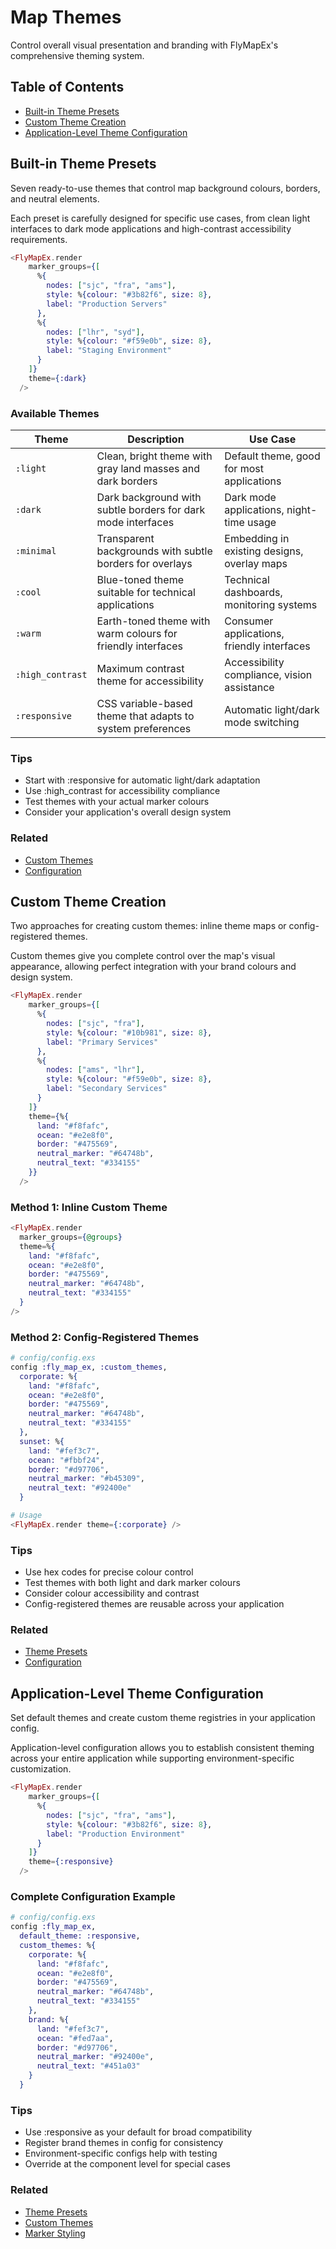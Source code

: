 # Map Themes

Control overall visual presentation and branding with FlyMapEx's comprehensive theming system.

## Table of Contents

- [Built-in Theme Presets](#built-in-theme-presets)
- [Custom Theme Creation](#custom-theme-creation)
- [Application-Level Theme Configuration](#application-level-theme-configuration)

## Built-in Theme Presets
Seven ready-to-use themes that control map background colours, borders, and neutral elements.

Each preset is carefully designed for specific use cases, from clean light interfaces to dark mode applications and high-contrast accessibility requirements.

```heex
<FlyMapEx.render
    marker_groups={[
      %{
        nodes: ["sjc", "fra", "ams"],
        style: %{colour: "#3b82f6", size: 8},
        label: "Production Servers"
      },
      %{
        nodes: ["lhr", "syd"],
        style: %{colour: "#f59e0b", size: 8},
        label: "Staging Environment"
      }
    ]}
    theme={:dark}
  />
```
### Available Themes
| Theme | Description | Use Case |
|-------|-------------|----------|
| `:light` | Clean, bright theme with gray land masses and dark borders | Default theme, good for most applications |
| `:dark` | Dark background with subtle borders for dark mode interfaces | Dark mode applications, night-time usage |
| `:minimal` | Transparent backgrounds with subtle borders for overlays | Embedding in existing designs, overlay maps |
| `:cool` | Blue-toned theme suitable for technical applications | Technical dashboards, monitoring systems |
| `:warm` | Earth-toned theme with warm colours for friendly interfaces | Consumer applications, friendly interfaces |
| `:high_contrast` | Maximum contrast theme for accessibility | Accessibility compliance, vision assistance |
| `:responsive` | CSS variable-based theme that adapts to system preferences | Automatic light/dark mode switching |
### Tips
- Start with :responsive for automatic light/dark adaptation
- Use :high_contrast for accessibility compliance
- Test themes with your actual marker colours
- Consider your application's overall design system
### Related
- [Custom Themes](#custom)
- [Configuration](#configuration)
## Custom Theme Creation
Two approaches for creating custom themes: inline theme maps or config-registered themes.

Custom themes give you complete control over the map's visual appearance, allowing perfect integration with your brand colours and design system.

```heex
<FlyMapEx.render
    marker_groups={[
      %{
        nodes: ["sjc", "fra"],
        style: %{colour: "#10b981", size: 8},
        label: "Primary Services"
      },
      %{
        nodes: ["ams", "lhr"],
        style: %{colour: "#f59e0b", size: 8},
        label: "Secondary Services"
      }
    ]}
    theme={%{
      land: "#f8fafc",
      ocean: "#e2e8f0",
      border: "#475569",
      neutral_marker: "#64748b",
      neutral_text: "#334155"
    }}
  />
```
### Method 1: Inline Custom Theme
```heex
<FlyMapEx.render
  marker_groups={@groups}
  theme=%{
    land: "#f8fafc",
    ocean: "#e2e8f0",
    border: "#475569",
    neutral_marker: "#64748b",
    neutral_text: "#334155"
  }
/>
```
### Method 2: Config-Registered Themes
```elixir
# config/config.exs
config :fly_map_ex, :custom_themes,
  corporate: %{
    land: "#f8fafc",
    ocean: "#e2e8f0",
    border: "#475569",
    neutral_marker: "#64748b",
    neutral_text: "#334155"
  },
  sunset: %{
    land: "#fef3c7",
    ocean: "#fbbf24",
    border: "#d97706",
    neutral_marker: "#b45309",
    neutral_text: "#92400e"
  }

# Usage
<FlyMapEx.render theme={:corporate} />
```
### Tips
- Use hex codes for precise colour control
- Test themes with both light and dark marker colours
- Consider colour accessibility and contrast
- Config-registered themes are reusable across your application
### Related
- [Theme Presets](#presets)
- [Configuration](#configuration)
## Application-Level Theme Configuration
Set default themes and create custom theme registries in your application config.

Application-level configuration allows you to establish consistent theming across your entire application while supporting environment-specific customization.

```heex
<FlyMapEx.render
    marker_groups={[
      %{
        nodes: ["sjc", "fra", "ams"],
        style: %{colour: "#3b82f6", size: 8},
        label: "Production Environment"
      }
    ]}
    theme={:responsive}
  />
```
### Complete Configuration Example
```elixir
# config/config.exs
config :fly_map_ex,
  default_theme: :responsive,
  custom_themes: %{
    corporate: %{
      land: "#f8fafc",
      ocean: "#e2e8f0",
      border: "#475569",
      neutral_marker: "#64748b",
      neutral_text: "#334155"
    },
    brand: %{
      land: "#fef3c7",
      ocean: "#fed7aa",
      border: "#d97706",
      neutral_marker: "#92400e",
      neutral_text: "#451a03"
    }
  }
```
### Tips
- Use :responsive as your default for broad compatibility
- Register brand themes in config for consistency
- Environment-specific configs help with testing
- Override at the component level for special cases
### Related
- [Theme Presets](#presets)
- [Custom Themes](#custom)
- [Marker Styling](marker_styling)